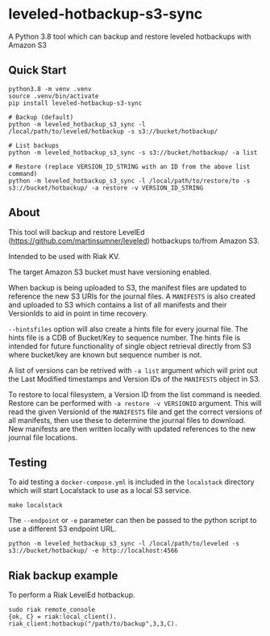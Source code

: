 # leveled-hotbackup-s3-sync
A Python 3.8 tool which can backup and restore leveled hotbackups with Amazon S3

## Quick Start
```
python3.8 -m venv .venv
source .venv/bin/activate
pip install leveled-hotbackup-s3-sync

# Backup (default)
python -m leveled_hotbackup_s3_sync -l /local/path/to/leveled/hotbackup -s s3://bucket/hotbackup/

# List backups
python -m leveled_hotbackup_s3_sync -s s3://bucket/hotbackup/ -a list

# Restore (replace VERSION_ID_STRING with an ID from the above list command)
python -m leveled_hotbackup_s3_sync -l /local/path/to/restore/to -s s3://bucket/hotbackup/ -a restore -v VERSION_ID_STRING
```

## About
This tool will backup and restore LevelEd (https://github.com/martinsumner/leveled) hotbackups to/from Amazon S3.

Intended to be used with Riak KV.

The target Amazon S3 bucket must have versioning enabled.

When backup is being uploaded to S3, the manifest files are updated to reference the new S3 URIs for the journal files.
A `MANIFESTS` is also created and uploaded to S3 which contains a list of all manifests and their VersionIds to aid in point in time recovery.

`--hintsfiles` option will also create a hints file for every journal file. The hints file is a CDB of Bucket/Key to sequence number. 
The hints file is intended for future functionality of single object retrieval directly from S3 where bucket/key are known but sequence number is not.

A list of versions can be retrived with `-a list` argument which will print out the Last Modified timestamps and Version IDs of the `MANIFESTS` object in S3.

To restore to local filesystem, a Version ID from the list command is needed. Restore can be performed with `-a restore -v VERSIONID` argument.
This will read the given VersionId of the `MANIFESTS` file and get the correct versions of all manifests, then use these to determine the journal files to download.
New manifests are then written locally with updated references to the new journal file locations.

## Testing
To aid testing a `docker-compose.yml` is included in the `localstack` directory which will start Localstack to use as a local S3 service.
```
make localstack
```

The `--endpoint` or `-e` parameter can then be passed to the python script to use a different S3 endpoint URL.
```
python -m leveled_hotbackup_s3_sync -l /local/path/to/leveled -s s3://bucket/hotbackup/ -e http://localhost:4566
```

## Riak backup example
To perform a Riak LevelEd hotbackup.
```
sudo riak remote_console
{ok, C} = riak:local_client().
riak_client:hotbackup("/path/to/backup",3,3,C).
```
